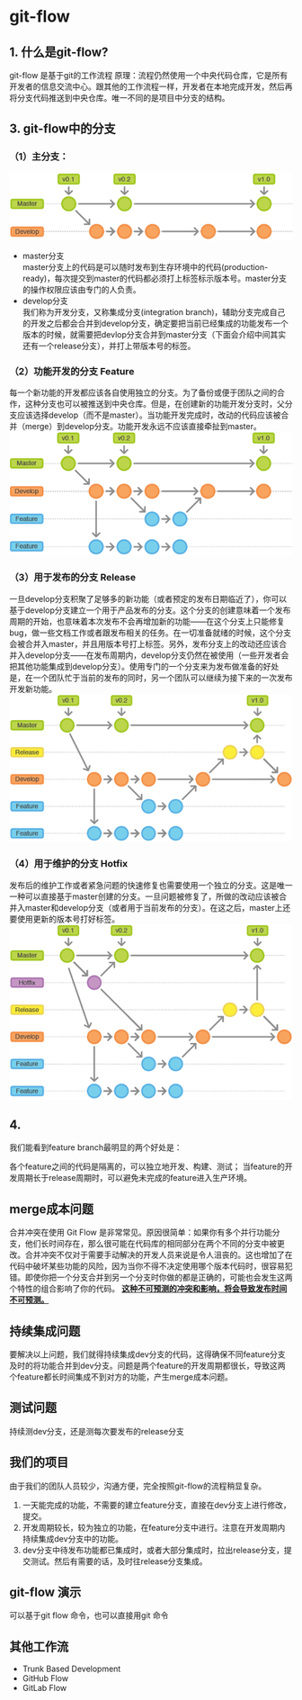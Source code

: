 # git-flow

## 1. 什么是git-flow?
git-flow 是基于git的工作流程
原理：流程仍然使用一个中央代码仓库，它是所有开发者的信息交流中心。跟其他的工作流程一样，开发者在本地完成开发，然后再将分支代码推送到中央仓库。唯一不同的是项目中分支的结构。
## 3. git-flow中的分支
### （1）主分支：
![主分支](/imgs/1.png)
* master分支  
master分支上的代码是可以随时发布到生存环境中的代码(production-ready)，每次提交到master的代码都必须打上标签标示版本号。master分支的操作权限应该由专门的人负责。
* develop分支  
我们称为开发分支，又称集成分支(integration branch)，辅助分支完成自己的开发之后都会合并到develop分支，确定要把当前已经集成的功能发布一个版本的时候，就需要把devlop分支合并到master分支（下面会介绍中间其实还有一个release分支），并打上带版本号的标签。

### （2）功能开发的分支 Feature
每一个新功能的开发都应该各自使用独立的分支。为了备份或便于团队之间的合作，这种分支也可以被推送到中央仓库。但是，在创建新的功能开发分支时，父分支应该选择develop（而不是master）。当功能开发完成时，改动的代码应该被合并（merge）到develop分支。功能开发永远不应该直接牵扯到master。
![主分支](/imgs/2.png)

### （3）用于发布的分支 Release
一旦develop分支积聚了足够多的新功能（或者预定的发布日期临近了），你可以基于develop分支建立一个用于产品发布的分支。这个分支的创建意味着一个发布周期的开始，也意味着本次发布不会再增加新的功能——在这个分支上只能修复bug，做一些文档工作或者跟发布相关的任务。在一切准备就绪的时候，这个分支会被合并入master，并且用版本号打上标签。另外，发布分支上的改动还应该合并入develop分支——在发布周期内，develop分支仍然在被使用（一些开发者会把其他功能集成到develop分支）。使用专门的一个分支来为发布做准备的好处是，在一个团队忙于当前的发布的同时，另一个团队可以继续为接下来的一次发布开发新功能。
![主分支](/imgs/3.png)

### （4）用于维护的分支 Hotfix
发布后的维护工作或者紧急问题的快速修复也需要使用一个独立的分支。这是唯一一种可以直接基于master创建的分支。一旦问题被修复了，所做的改动应该被合并入master和develop分支（或者用于当前发布的分支）。在这之后，master上还要使用更新的版本号打好标签。
![主分支](/imgs/4.png)



## 4. 
我们能看到feature branch最明显的两个好处是：

各个feature之间的代码是隔离的，可以独立地开发、构建、测试；
当feature的开发周期长于release周期时，可以避免未完成的feature进入生产环境。
## merge成本问题
合并冲突在使用 Git Flow 是非常常见。原因很简单：如果你有多个并行功能分支，他们长时间存在，那么很可能在代码库的相同部分在两个不同的分支中被更改。合并冲突不仅对于需要手动解决的开发人员来说是令人沮丧的。这也增加了在代码中破坏某些功能的风险，因为当你不得不决定使用哪个版本代码时，很容易犯错。即使你把一个分支合并到另一个分支时你做的都是正确的，可能也会发生这两个特性的组合影响了你的代码。
**<u>这种不可预测的冲突和影响，将会导致发布时间不可预测。</u>**
## 
## 持续集成问题
要解决以上问题，我们就得持续集成dev分支的代码，这得确保不同feature分支及时的将功能合并到dev分支。问题是两个feature的开发周期都很长，导致这两个feature都长时间集成不到对方的功能，产生merge成本问题。
## 测试问题
持续测dev分支，还是测每次要发布的release分支

## 我们的项目
由于我们的团队人员较少，沟通方便，完全按照git-flow的流程稍显复杂。  
1. 一天能完成的功能，不需要的建立feature分支，直接在dev分支上进行修改，提交。
2. 开发周期较长，较为独立的功能，在feature分支中进行。注意在开发周期内持续集成dev分支中的功能。
3. dev分支中待发布功能都已集成时，或者大部分集成时，拉出release分支，提交测试。然后有需要的话，及时往release分支集成。

## git-flow 演示
可以基于git flow 命令，也可以直接用git 命令

## 其他工作流
* Trunk Based Development
* GitHub Flow
* GitLab Flow

